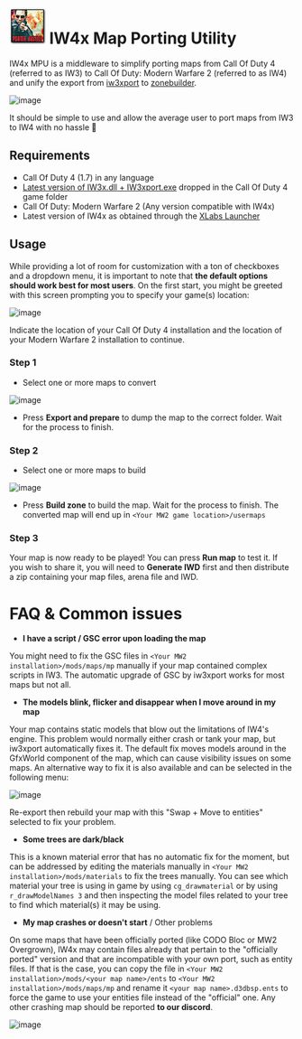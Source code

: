 # ![iw4-mpu](Resources/cardicon_porterjustice.png) IW4x Map Porting Utility
IW4x MPU is a middleware to simplify porting maps from Call Of Duty 4 (referred to as IW3) to Call Of Duty: Modern Warfare 2 (referred to as IW4) and unify the export from [iw3xport](https://github.com/XLabsProject/iw3x-port) to [zonebuilder](https://github.com/XLabsProject/iw4x-client).

![image](https://user-images.githubusercontent.com/33836535/208086098-54f5a29b-8aeb-4b63-8186-a869abd0ff6c.png)

It should be simple to use and allow the average user to port maps from IW3 to IW4 with no hassle 🎉

## Requirements
- Call Of Duty 4 (1.7) in any language
- [Latest version of IW3x.dll + IW3xport.exe](https://github.com/XLabsProject/iw3x-port/releases/latest) dropped in the Call Of Duty 4 game folder
- Call Of Duty: Modern Warfare 2 (Any version compatible with IW4x)
- Latest version of IW4x as obtained through the [XLabs Launcher](https://github.com/XLabsProject/launcher)

## Usage
While providing a lot of room for customization with a ton of checkboxes and a dropdown menu, it is important to note that **the default options should work best for most users**.
On the first start, you might be greeted with this screen prompting you to specify your game(s) location:

![image](https://user-images.githubusercontent.com/33836535/208087357-012e8087-f841-48a3-8f38-eba7d1cb8647.png)

Indicate the location of your Call Of Duty 4 installation and the location of your Modern Warfare 2 installation to continue.

### Step 1
- Select one or more maps to convert

![image](https://user-images.githubusercontent.com/33836535/208087045-4fe6faff-e31c-4fa5-a252-f2e9e199921b.png)

- Press **Export and prepare** to dump the map to the correct folder. Wait for the process to finish.

### Step 2
- Select one or more maps to build

![image](https://user-images.githubusercontent.com/33836535/208087990-e8ec34c8-76cb-4904-982f-adb834381546.png)

- Press **Build zone** to build the map. Wait for the process to finish. The converted map will end up in `<Your MW2 game location>/usermaps`

### Step 3

Your map is now ready to be played! You can press **Run map** to test it.
If you wish to share it, you will need to **Generate IWD** first and then distribute a zip containing your map files, arena file and IWD.

# FAQ & Common issues
- **I have a script / GSC error upon loading the map**

You might need to fix the GSC files in `<Your MW2 installation>/mods/maps/mp` manually if your map contained complex scripts in IW3. The automatic upgrade of GSC by iw3xport works for most maps but not all.

- **The models blink, flicker and disappear when I move around in my map**

Your map contains static models that blow out the limitations of IW4's engine. This problem would normally either crash or tank your map, but iw3xport automatically fixes it. The default fix moves models around in the GfxWorld component of the map, which can cause visibility issues on some maps. An alternative way to fix it is also available and can be selected in the following menu:

![image](https://user-images.githubusercontent.com/33836535/208089247-532d6a61-74ef-4634-9a8e-6c622bd984d0.png)

Re-export then rebuild your map with this "Swap + Move to entities" selected to fix your problem.

- **Some trees are dark/black**

This is a known material error that has no automatic fix for the moment, but can be addressed by editing the materials manually in `<Your MW2 installation>/mods/materials` to fix the trees manually. You can see which material your tree is using in game by using `cg_drawmaterial` or by using `r_drawModelNames 3` and then inspecting the model files related to your tree to find which material(s) it may be using.

- **My map crashes or doesn't start** / Other problems

On some maps that have been officially ported (like CODO Bloc or MW2 Overgrown), IW4x may contain files already that pertain to the "officially ported" version and that are incompatible with your own port, such as entity files. If that is the case, you can copy the file in `<Your MW2 installation>/mods/<your map name>/ents` to `<Your MW2 installation>/mods/maps/mp` and rename it `<your map name>.d3dbsp.ents` to force the game to use your entities file instead of the "official" one.
Any other crashing map should be reported **to our discord**. 

![image](https://user-images.githubusercontent.com/33836535/208088574-e6558cfe-3710-4670-a42f-cd0b71cc9a54.png)



